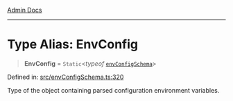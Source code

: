 [Admin Docs](/)

***

# Type Alias: EnvConfig

> **EnvConfig** = `Static`\<*typeof* [`envConfigSchema`](../variables/envConfigSchema.md)\>

Defined in: [src/envConfigSchema.ts:320](https://github.com/gautam-divyanshu/talawa-api/blob/22f85ff86fcf5f38b53dcdb9fe90ab33ea32d944/src/envConfigSchema.ts#L320)

Type of the object containing parsed configuration environment variables.
